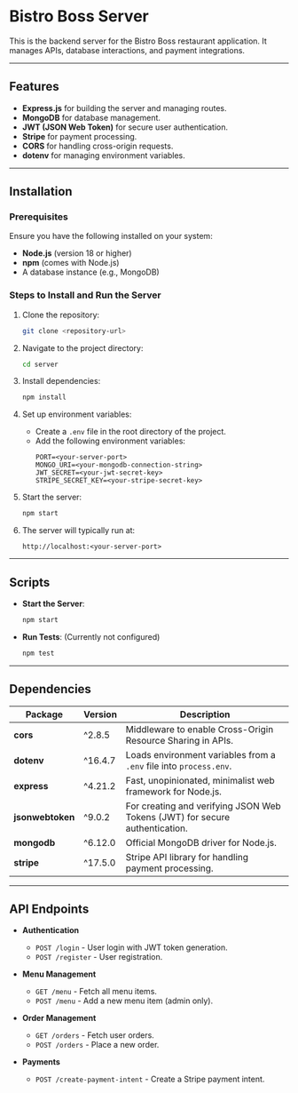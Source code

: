 # Bistro Boss Server

This is the backend server for the Bistro Boss restaurant application. It manages APIs, database interactions, and payment integrations.

---

## Features

-   **Express.js** for building the server and managing routes.
-   **MongoDB** for database management.
-   **JWT (JSON Web Token)** for secure user authentication.
-   **Stripe** for payment processing.
-   **CORS** for handling cross-origin requests.
-   **dotenv** for managing environment variables.

---

## Installation

### Prerequisites

Ensure you have the following installed on your system:

-   **Node.js** (version 18 or higher)
-   **npm** (comes with Node.js)
-   A database instance (e.g., MongoDB)

### Steps to Install and Run the Server

1. Clone the repository:

    ```bash
    git clone <repository-url>
    ```

2. Navigate to the project directory:

    ```bash
    cd server
    ```

3. Install dependencies:

    ```bash
    npm install
    ```

4. Set up environment variables:

    - Create a `.env` file in the root directory of the project.
    - Add the following environment variables:
        ```env
        PORT=<your-server-port>
        MONGO_URI=<your-mongodb-connection-string>
        JWT_SECRET=<your-jwt-secret-key>
        STRIPE_SECRET_KEY=<your-stripe-secret-key>
        ```

5. Start the server:

    ```bash
    npm start
    ```

6. The server will typically run at:
    ```
    http://localhost:<your-server-port>
    ```

---

## Scripts

-   **Start the Server**:

    ```bash
    npm start
    ```

-   **Run Tests**:
    (Currently not configured)
    ```bash
    npm test
    ```

---

## Dependencies

| Package          | Version | Description                                                                 |
| ---------------- | ------- | --------------------------------------------------------------------------- |
| **cors**         | ^2.8.5  | Middleware to enable Cross-Origin Resource Sharing in APIs.                 |
| **dotenv**       | ^16.4.7 | Loads environment variables from a `.env` file into `process.env`.          |
| **express**      | ^4.21.2 | Fast, unopinionated, minimalist web framework for Node.js.                  |
| **jsonwebtoken** | ^9.0.2  | For creating and verifying JSON Web Tokens (JWT) for secure authentication. |
| **mongodb**      | ^6.12.0 | Official MongoDB driver for Node.js.                                        |
| **stripe**       | ^17.5.0 | Stripe API library for handling payment processing.                         |

---

## API Endpoints

-   **Authentication**

    -   `POST /login` - User login with JWT token generation.
    -   `POST /register` - User registration.

-   **Menu Management**

    -   `GET /menu` - Fetch all menu items.
    -   `POST /menu` - Add a new menu item (admin only).

-   **Order Management**

    -   `GET /orders` - Fetch user orders.
    -   `POST /orders` - Place a new order.

-   **Payments**
    -   `POST /create-payment-intent` - Create a Stripe payment intent.
